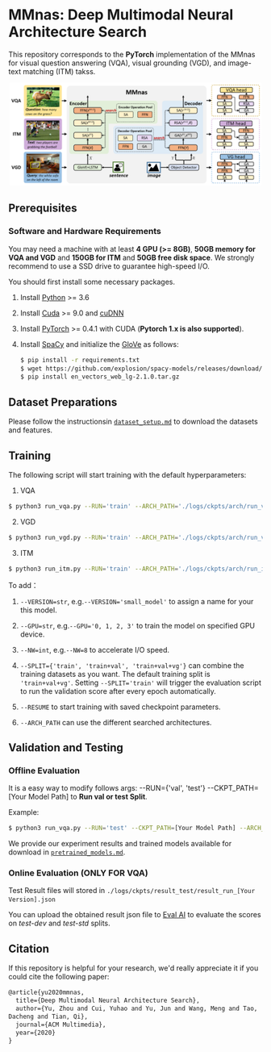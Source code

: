 # MMnas: Deep Multimodal Neural Architecture Search
This repository corresponds to the **PyTorch** implementation of the MMnas for visual question answering (VQA), visual grounding (VGD), and image-text matching (ITM) takss.
<p align="center">
	<img src="misc/pipeline.png" width="500">
</p>

## Prerequisites

### Software and Hardware Requirements

You may need a machine with at least **4 GPU (>= 8GB)**, **50GB memory for VQA and VGD** and **150GB for ITM** and **50GB free disk space**.  We strongly recommend to use a SSD drive to guarantee high-speed I/O.

You should first install some necessary packages.

1. Install [Python](https://www.python.org/downloads/) >= 3.6
2. Install [Cuda](https://developer.nvidia.com/cuda-toolkit) >= 9.0 and [cuDNN](https://developer.nvidia.com/cudnn)
3. Install [PyTorch](http://pytorch.org/) >= 0.4.1 with CUDA (**Pytorch 1.x is also supported**).
4. Install [SpaCy](https://spacy.io/) and initialize the [GloVe](https://github.com/explosion/spacy-models/releases/download/en_vectors_web_lg-2.1.0/en_vectors_web_lg-2.1.0.tar.gz) as follows:

	```bash
	$ pip install -r requirements.txt
	$ wget https://github.com/explosion/spacy-models/releases/download/en_vectors_web_lg-2.1.0/en_vectors_web_lg-2.1.0.tar.gz -O en_vectors_web_lg-2.1.0.tar.gz
	$ pip install en_vectors_web_lg-2.1.0.tar.gz
	```

## Dataset Preparations

Please follow the instructionsin [`dataset_setup.md`](dataset_setup.md) to download the datasets and features.


## Training

The following script will start training with the default hyperparameters:

1. VQA

```bash
$ python3 run_vqa.py --RUN='train' --ARCH_PATH='./logs/ckpts/arch/run_vqa.json'
```

2. VGD

```bash
$ python3 run_vgd.py --RUN='train' --ARCH_PATH='./logs/ckpts/arch/run_vgd.json'
```

3. ITM

```bash
$ python3 run_itm.py --RUN='train' --ARCH_PATH='./logs/ckpts/arch/run_itm.json'
```

To add：

1. ```--VERSION=str```, e.g.```--VERSION='small_model'``` to assign a name for your this model.

2. ```--GPU=str```, e.g.```--GPU='0, 1, 2, 3'``` to train the model on specified GPU device.

3. ```--NW=int```, e.g.```--NW=8``` to accelerate I/O speed.

4. ```--SPLIT={'train', 'train+val', 'train+val+vg'}``` can combine the training datasets as you want. The default training split is ```'train+val+vg'```.  Setting ```--SPLIT='train'```  will trigger the evaluation script to run the validation score after every epoch automatically.

5. ```--RESUME``` to start training with saved checkpoint parameters.

6. ```--ARCH_PATH``` can use the different searched architectures.



## Validation and Testing

### Offline Evaluation

It is a easy way to modify follows args: --RUN={'val', 'test'} --CKPT_PATH=[Your Model Path] to **Run val or test Split**.

Example:

```bash
$ python3 run_vqa.py --RUN='test' --CKPT_PATH=[Your Model Path] --ARCH_PATH=[Searched Architecture Path]
```

<!-- You can find all pretrained model in [`pretrained_models.md`](./pretrained_models.md). -->

We provide our experiment results and trained models available for download in [`pretrained_models.md`](./pretrained_models.md).


### Online Evaluation (ONLY FOR VQA)

Test Result files will stored in ```./logs/ckpts/result_test/result_run_[Your Version].json```

You can upload the obtained result json file to [Eval AI](https://evalai.cloudcv.org/web/challenges/challenge-page/163/overview) to evaluate the scores on *test-dev* and *test-std* splits.


## Citation

If this repository is helpful for your research, we'd really appreciate it if you could cite the following paper:

```
@article{yu2020mmnas,
  title={Deep Multimodal Neural Architecture Search},
  author={Yu, Zhou and Cui, Yuhao and Yu, Jun and Wang, Meng and Tao, Dacheng and Tian, Qi},
  journal={ACM Multimedia},
  year={2020}
}
```


